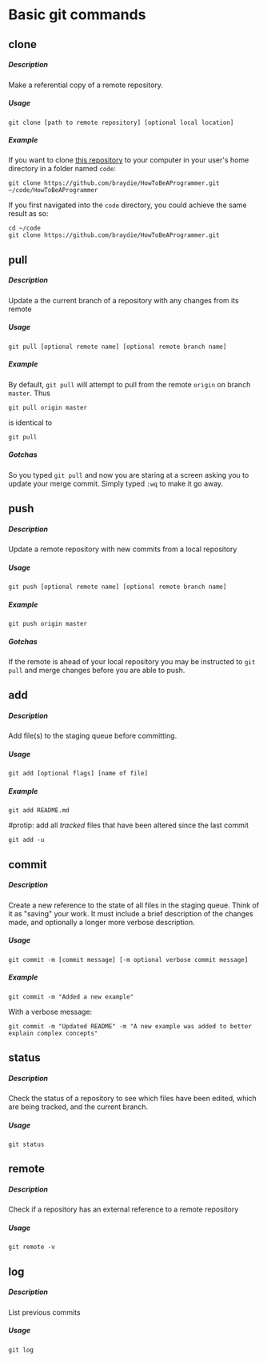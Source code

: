 # Basic git commands

## clone
##### Description
Make a referential copy of a remote repository.  

##### Usage
`git clone [path to remote repository] [optional local location]`

##### Example
If you want to clone [this repository](https://github.com/braydie/HowToBeAProgrammer) to your computer in your user's home directory in a folder named `code`:

````
git clone https://github.com/braydie/HowToBeAProgrammer.git ~/code/HowToBeAProgrammer
````

If you first navigated into the `code` directory, you could achieve the same result as so:

````
cd ~/code
git clone https://github.com/braydie/HowToBeAProgrammer.git
````


## pull
##### Description
Update a the current branch of a repository with any changes from its remote

##### Usage
`git pull [optional remote name] [optional remote branch name]`

##### Example
By default, `git pull` will attempt to pull from the remote `origin` on branch `master`. Thus

````
git pull origin master
````

is identical to 

````
git pull
````

##### Gotchas
So you typed `git pull` and now you are staring at a screen asking you to update your merge commit. Simply typed `:wq` to make it go away.


## push
##### Description
Update a remote repository with new commits from a local repository

##### Usage
`git push [optional remote name] [optional remote branch name]`

##### Example
````
git push origin master
````

##### Gotchas
If the remote is ahead of your local repository you may be instructed to `git pull` and merge changes before you are able to push.


## add
##### Description
Add file(s) to the staging queue before committing.

##### Usage
`git add [optional flags] [name of file]`

##### Example
````
git add README.md
````

\#protip: add all *tracked* files that have been altered since the last commit

````
git add -u
````

## commit
##### Description
Create a new reference to the state of all files in the staging queue. Think of it as "saving" your work. It must include a brief description of the changes made, and optionally a longer more verbose description.

##### Usage
`git commit -m [commit message] [-m optional verbose commit message]`

##### Example
````
git commit -m "Added a new example"
````

With a verbose message:

````
git commit -m "Updated README" -m "A new example was added to better explain complex concepts"
````


## status
##### Description
Check the status of a repository to see which files have been edited, which are being tracked, and the current branch.

##### Usage
````
git status
````


## remote
##### Description
Check if a repository has an external reference to a remote repository

##### Usage
````
git remote -v
````


## log
##### Description
List previous commits

##### Usage
````
git log
````